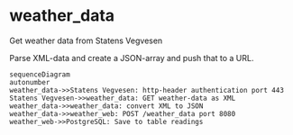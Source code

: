 # weather_data
Get weather data from Statens Vegvesen

Parse XML-data and create a JSON-array and push that to a URL.


```mermaid
sequenceDiagram
autonumber
weather_data->>Statens Vegvesen: http-header authentication port 443
Statens Vegvesen->>weather_data: GET weather-data as XML
weather_data->>weather_data: convert XML to JSON
weather_data->>weather_web: POST /weather_data port 8080
weather_web->>PostgreSQL: Save to table readings
```